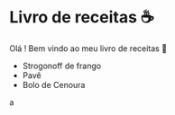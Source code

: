 # Livro de receitas :coffee:

Olá ! Bem vindo ao meu livro de receitas :wave:

- Strogonoff de frango
- Pavê
- Bolo de Cenoura

a